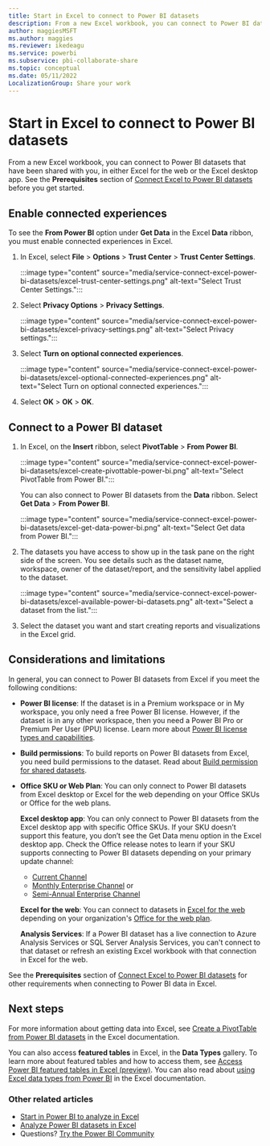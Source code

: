 ```yaml
---
title: Start in Excel to connect to Power BI datasets 
description: From a new Excel workbook, you can connect to Power BI datasets that have been shared with you, either in Excel for the web or the Excel desktop app.
author: maggiesMSFT
ms.author: maggies
ms.reviewer: ikedeagu
ms.service: powerbi
ms.subservice: pbi-collaborate-share
ms.topic: conceptual
ms.date: 05/11/2022
LocalizationGroup: Share your work
---
```

# Start in Excel to connect to Power BI datasets

From a new Excel workbook, you can connect to Power BI datasets that have been shared with you, in either Excel for the web or the Excel desktop app. See the **Prerequisites** section of [Connect Excel to Power BI datasets](service-connect-power-bi-datasets-excel.md#prerequisites) before you get started.

## Enable connected experiences 

To see the **From Power BI** option under **Get Data** in the Excel **Data** ribbon, you must enable connected experiences in Excel.  

1. In Excel, select **File** > **Options** > **Trust Center** > **Trust Center Settings**.  

    :::image type="content" source="media/service-connect-excel-power-bi-datasets/excel-trust-center-settings.png" alt-text="Select Trust Center Settings.":::

1. Select **Privacy Options** > **Privacy Settings**.

    :::image type="content" source="media/service-connect-excel-power-bi-datasets/excel-privacy-settings.png" alt-text="Select Privacy settings.":::

1. Select **Turn on optional connected experiences**.

    :::image type="content" source="media/service-connect-excel-power-bi-datasets/excel-optional-connected-experiences.png" alt-text="Select Turn on optional connected experiences.":::

1. Select **OK** > **OK** > **OK**.

## Connect to a Power BI dataset 

1. In Excel, on the **Insert** ribbon, select **PivotTable** > **From Power BI**.  

    :::image type="content" source="media/service-connect-excel-power-bi-datasets/excel-create-pivottable-power-bi.png" alt-text="Select PivotTable from Power BI.":::

    You can also connect to Power BI datasets from the **Data** ribbon. Select **Get Data** > **From Power BI**. 

    :::image type="content" source="media/service-connect-excel-power-bi-datasets/excel-get-data-power-bi.png" alt-text="Select Get data from Power BI.":::

1. The datasets you have access to show up in the task pane on the right side of the screen. You see details such as the dataset name, workspace, owner of the dataset/report, and the sensitivity label applied to the dataset.

    :::image type="content" source="media/service-connect-excel-power-bi-datasets/excel-available-power-bi-datasets.png" alt-text="Select a dataset from the list.":::

1. Select the dataset you want and start creating reports and visualizations in the Excel grid. 

## Considerations and limitations

In general, you can connect to Power BI datasets from Excel if you meet the following conditions:

- **Power BI license**: If the dataset is in a Premium workspace or in My workspace, you only need a free Power BI license. However, if the dataset is in any other workspace, then you need a Power BI Pro or Premium Per User (PPU) license. Learn more about [Power BI license types and capabilities](../enterprise/service-admin-licensing-organization.md#license-types-and-capabilities).

- **Build permissions**: To build reports on Power BI datasets from Excel, you need build permissions to the dataset. Read about [Build permission for shared datasets](../connect-data/service-datasets-build-permissions.md).
 
- **Office SKU or Web Plan**: You can only connect to Power BI datasets from Excel desktop or Excel for the web depending on your Office SKUs or Office for the web plans.

    **Excel desktop app**: You can only connect to Power BI datasets from the Excel desktop app with specific Office SKUs. If your SKU doesn’t support this feature, you don’t see the Get Data menu option in the Excel desktop app. Check the Office release notes to learn if your SKU supports connecting to Power BI datasets depending on your primary update channel: 

    - [Current Channel](/officeupdates/current-channel)
    - [Monthly Enterprise Channel](/officeupdates/monthly-enterprise-channel) or 
    - [Semi-Annual Enterprise Channel](/officeupdates/semi-annual-enterprise-channel)

    **Excel for the web**: You can connect to datasets in [Excel for the web](/office365/servicedescriptions/office-online-service-description/excel-online) depending on your organization's [Office for the web plan](/office365/servicedescriptions/office-online-service-description/office-online-service-description#feature-availability-across-office-for-the-web-plans).
    
     **Analysis Services**: If a Power BI dataset has a live connection to Azure Analysis Services or SQL Server Analysis Services, you can't connect to that dataset or refresh an existing Excel workbook with that connection in Excel for the web.

See the **Prerequisites** section of [Connect Excel to Power BI datasets](service-connect-power-bi-datasets-excel.md#prerequisites) for other requirements when connecting to Power BI data in Excel.

## Next steps

For more information about getting data into Excel, see [Create a PivotTable from Power BI datasets](https://support.office.com/article/31444a04-9c38-4dd7-9a45-22848c666884) in the Excel documentation.

You can also access **featured tables** in Excel, in the **Data Types** gallery. To learn more about featured tables and how to access them, see [Access Power BI featured tables in Excel (preview)](service-excel-featured-tables.md). You can also read about [using Excel data types from Power BI](https://support.office.com/article/use-excel-data-types-from-power-bi-preview-cd8938ce-f963-444d-b82a-7140848241e9) in the Excel documentation.

### Other related articles

- [Start in Power BI to analyze in Excel](service-analyze-in-excel.md)
- [Analyze Power BI datasets in Excel](service-analyze-power-bi-datasets-excel.md)
- Questions? [Try the Power BI Community](https://community.powerbi.com/)
